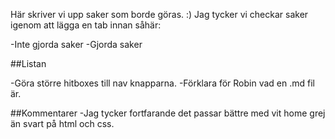 Här skriver vi upp saker som borde göras. :)
Jag tycker vi checkar saker igenom att lägga en tab innan såhär:

-Inte gjorda saker
    -Gjorda saker
    
##Listan

-Göra större hitboxes till nav knapparna.
-Förklara för Robin vad en .md fil är.



##Kommentarer
-Jag tycker fortfarande det passar bättre med vit home grej än svart på html och css.